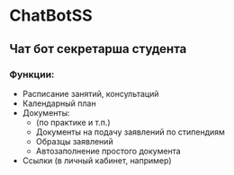 # ChatBotSS
## Чат бот секретарша студента
### Функции:
* Расписание занятий, консультаций
* Календарный план
* Документы:
  * (по практике и т.п.)
  * Документы на подачу заявлений по стипендиям
  * Образцы заявлений
  * Автозаполнение простого документа
* Ссылки (в личный кабинет, например)
